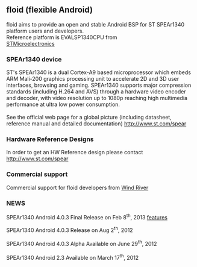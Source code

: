 <h2>floid (flexible Android)</h2>
floid aims to provide an open and stable Android BSP for ST SPEAr1340 platform users and developers.<br>
Reference platform is EVALSP1340CPU from<br>
<a href='http://www.st.com'>STMicroelectronics</a>

<h3>SPEAr1340 device</h3>
ST's SPEAr1340 is a dual Cortex-A9  based microprocessor which embeds ARM Mali-200 graphics processing unit to accelerate 2D and 3D user interfaces, browsing and gaming. SPEAr1340 supports major compression standards (including H.264 and AVS) through a hardware video encoder and decoder, with video resolution up to 1080p reaching high multimedia performance at ultra low power consumption.<br>
<br>
See the official web page for a global picture (including datasheet, reference manual and detailed documentation) <a href='http://www.st.com/spear'>http://www.st.com/spear</a>

<h3>Hardware Reference Designs</h3>
In order to get an HW Reference design please contact <a href='http://www.st.com/spear'>http://www.st.com/spear</a>

<h3>Commercial support </h3>
Commercial support for floid developers from <a href='http://www.windriver.com'>Wind River</a>

<h3>NEWS</h3>
SPEAr1340 Android 4.0.3 Final Release on Feb 8<sup>th</sup>, 2013 <a href='http://code.google.com/p/floid/wiki/WorkingFeatures_ICS'>features</a>

SPEAr1340 Android 4.0.3 Release on Aug 2<sup>th</sup>, 2012<br>
<br>
SPEAr1340 Android 4.0.3 Alpha Available on June 29<sup>th</sup>, 2012<br>
<br>
SPEAr1340 Android 2.3 Available on March 17<sup>th</sup>, 2012